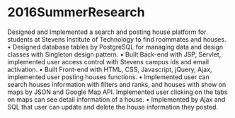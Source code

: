 # 2016SummerResearch
Designed and Implemented a search and posting house platform for students at Stevens Institute of Technology to find roommates and houses.
• Designed database tables by PostgreSQL for managing data and design classes with Singleton design pattern.
• Built Back-end with JSP, Servlet, implemented user access control with Stevens campus ids and email activation.
• Built Front-end with HTML, CSS, Javascript, jQuery, Ajax, implemented user posting houses functions.
• Implemented user can search houses information with filters and ranks, and houses with show on maps by JSON and Google Map API. Implemented user clicking on the tabs on maps can see detail information of a house.
• Implemented by Ajax and SQL that user can update and delete the house information they posted.
